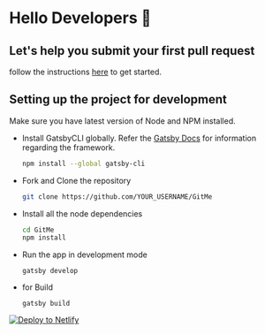 # Hello Developers :wave:
## Let's help you submit your first pull request

follow the instructions [here](https://gitme.js.org) to get started. 

## Setting up the project for development
Make sure you have latest version of Node and NPM installed. 

- Install GatsbyCLI globally. Refer the [Gatsby Docs](https://www.gatsbyjs.org/docs/) for information regarding the framework.
  ```sh
  npm install --global gatsby-cli
  ```
- Fork and Clone the repository
  ```sh
  git clone https://github.com/YOUR_USERNAME/GitMe
  ```
- Install all the node dependencies
  ```sh
  cd GitMe
  npm install
  ```
- Run the app in development mode
  ```
  gatsby develop
  ```
- for Build
  ```
  gatsby build
  ```
[![Deploy to Netlify](https://www.netlify.com/img/deploy/button.svg)](https://app.netlify.com/start/deploy?repository=https://github.com/kindavishal/gitinit)